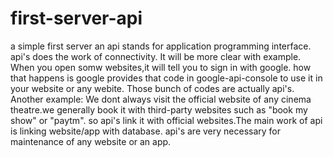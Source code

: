 # first-server-api
a simple first server
an api stands for application programming interface.
api's does the work of connectivity.
It will be more clear with example.
When you open somw websites,it will tell you to sign in with google.
how that happens is google provides that code in google-api-console to use it in your website or any webite.
Those bunch of codes are actually api's.
Another example:
We dont always visit the official website of any cinema theatre.we generally book it with third-party websites such as "book my show" or "paytm".
so api's link it with official websites.The main work of api is linking website/app with database.
api's are very necessary for maintenance of any website or an app.
